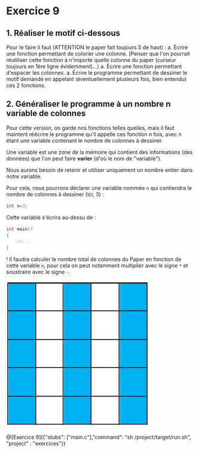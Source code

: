 # Exercice 9

## 1. Réaliser le motif ci-dessous
Pour le faire il faut (ATTENTION le paper fait toujours 5 de haut) :
a. Écrire une fonction permettant de colorier une colonne. (Penser que l'on pourrait réutiliser cette fonction à n'importe quelle colonne du paper (curseur toujours en 1ère ligne évidemment)...)
a. Écrire une fonction permettant d'espacer les colonnes.
a. Écrire le programme permettant de dessiner le motif demandé en appelant (éventuellement plusieurs fois, bien entendu) ces 2 fonctions.

## 2. Généraliser le programme à un nombre n variable de colonnes

Pour cette version, on garde nos fonctions telles quelles, mais il faut maintent réécrire le programme qu'il appelle ces fonction n fois, avec n étant une variable contenant le nombre de colonnes à dessiner.

Une variable est une zone de la mémoire qui contient des informations (des données) que l'on peut faire **varier** (d'où le nom de "variable").

Nous aurons besoin de retenir et utiliser uniquement un nombre entier dans notre variable.

Pour cela, nous pourrons déclarer une variable nommée `n` qui contiendra le nombre de colonnes à dessiner (ici, 3) :
```C
int n=3;
```

Cette variable s'écrira au-dessu de :
```C
int main()
{
    //...
}
```

! Il faudra calculer le nombre total de colonnes du Paper en fonction de cette variable `n`, pour cela on peut notamment multiplier avec le signe `*` et soustraire avec le signe `-`.


![motif](img/ex8.JPG)

@[Exercice 9]({"stubs": ["main.c"],"command": "sh /project/target/run.sh", "project" : "exercices"})
